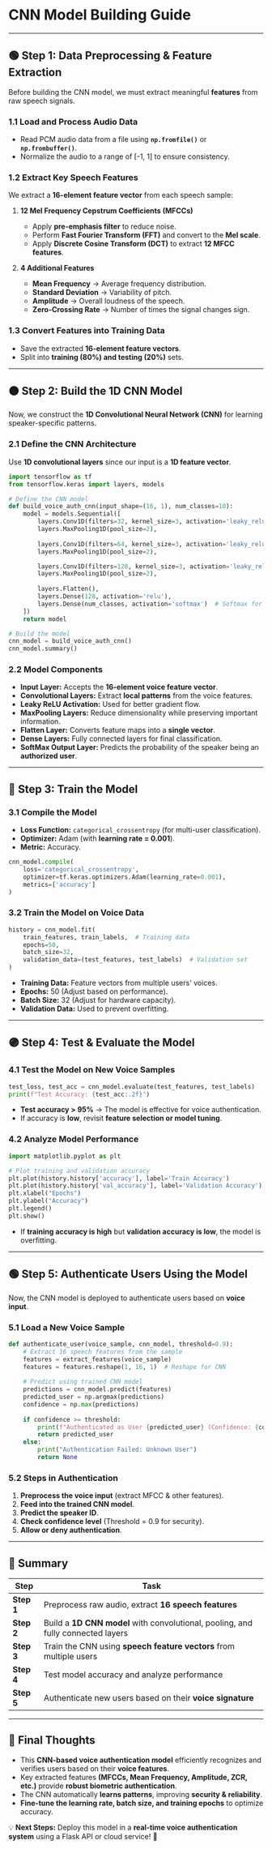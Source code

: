 # CNN Model Building Guide

---

## **🟢 Step 1: Data Preprocessing & Feature Extraction**
Before building the CNN model, we must extract meaningful **features** from raw speech signals.

### **1.1 Load and Process Audio Data**
- Read PCM audio data from a file using **`np.fromfile()`** or **`np.frombuffer()`**.
- Normalize the audio to a range of [-1, 1] to ensure consistency.

### **1.2 Extract Key Speech Features**
We extract a **16-element feature vector** from each speech sample:
1. **12 Mel Frequency Cepstrum Coefficients (MFCCs)**
   - Apply **pre-emphasis filter** to reduce noise.
   - Perform **Fast Fourier Transform (FFT)** and convert to the **Mel scale**.
   - Apply **Discrete Cosine Transform (DCT)** to extract **12 MFCC features**.

2. **4 Additional Features**
   - **Mean Frequency** → Average frequency distribution.
   - **Standard Deviation** → Variability of pitch.
   - **Amplitude** → Overall loudness of the speech.
   - **Zero-Crossing Rate** → Number of times the signal changes sign.

### **1.3 Convert Features into Training Data**
- Save the extracted **16-element feature vectors**.
- Split into **training (80%) and testing (20%)** sets.

---

## **🟠 Step 2: Build the 1D CNN Model**
Now, we construct the **1D Convolutional Neural Network (CNN)** for learning speaker-specific patterns.

### **2.1 Define the CNN Architecture**
Use **1D convolutional layers** since our input is a **1D feature vector**.

```python
import tensorflow as tf
from tensorflow.keras import layers, models

# Define the CNN model
def build_voice_auth_cnn(input_shape=(16, 1), num_classes=10):
    model = models.Sequential([
        layers.Conv1D(filters=32, kernel_size=3, activation='leaky_relu', input_shape=input_shape),
        layers.MaxPooling1D(pool_size=2),
        
        layers.Conv1D(filters=64, kernel_size=3, activation='leaky_relu'),
        layers.MaxPooling1D(pool_size=2),

        layers.Conv1D(filters=128, kernel_size=3, activation='leaky_relu'),
        layers.MaxPooling1D(pool_size=2),
        
        layers.Flatten(),
        layers.Dense(128, activation='relu'),
        layers.Dense(num_classes, activation='softmax')  # Softmax for multi-user classification
    ])
    return model

# Build the model
cnn_model = build_voice_auth_cnn()
cnn_model.summary()
```

### **2.2 Model Components**
- **Input Layer:** Accepts the **16-element voice feature vector**.
- **Convolutional Layers:** Extract **local patterns** from the voice features.
- **Leaky ReLU Activation:** Used for better gradient flow.
- **MaxPooling Layers:** Reduce dimensionality while preserving important information.
- **Flatten Layer:** Converts feature maps into a **single vector**.
- **Dense Layers:** Fully connected layers for final classification.
- **SoftMax Output Layer:** Predicts the probability of the speaker being an **authorized user**.

---

## **🔵 Step 3: Train the Model**
### **3.1 Compile the Model**
- **Loss Function:** `categorical_crossentropy` (for multi-user classification).
- **Optimizer:** Adam (with **learning rate = 0.001**).
- **Metric:** Accuracy.

```python
cnn_model.compile(
    loss='categorical_crossentropy',
    optimizer=tf.keras.optimizers.Adam(learning_rate=0.001),
    metrics=['accuracy']
)
```

### **3.2 Train the Model on Voice Data**
```python
history = cnn_model.fit(
    train_features, train_labels,  # Training data
    epochs=50,
    batch_size=32,
    validation_data=(test_features, test_labels)  # Validation set
)
```
- **Training Data:** Feature vectors from multiple users' voices.
- **Epochs:** 50 (Adjust based on performance).
- **Batch Size:** 32 (Adjust for hardware capacity).
- **Validation Data:** Used to prevent overfitting.

---

## **🟣 Step 4: Test & Evaluate the Model**
### **4.1 Test the Model on New Voice Samples**
```python
test_loss, test_acc = cnn_model.evaluate(test_features, test_labels)
print(f"Test Accuracy: {test_acc:.2f}")
```
- **Test accuracy > 95%** → The model is effective for voice authentication.
- If accuracy is **low**, revisit **feature selection or model tuning**.

### **4.2 Analyze Model Performance**
```python
import matplotlib.pyplot as plt

# Plot training and validation accuracy
plt.plot(history.history['accuracy'], label='Train Accuracy')
plt.plot(history.history['val_accuracy'], label='Validation Accuracy')
plt.xlabel("Epochs")
plt.ylabel("Accuracy")
plt.legend()
plt.show()
```
- If **training accuracy is high** but **validation accuracy is low**, the model is overfitting.

---

## **🟢 Step 5: Authenticate Users Using the Model**
Now, the CNN model is deployed to authenticate users based on **voice input**.

### **5.1 Load a New Voice Sample**
```python
def authenticate_user(voice_sample, cnn_model, threshold=0.9):
    # Extract 16 speech features from the sample
    features = extract_features(voice_sample)  
    features = features.reshape(1, 16, 1)  # Reshape for CNN
    
    # Predict using trained CNN model
    predictions = cnn_model.predict(features)
    predicted_user = np.argmax(predictions)
    confidence = np.max(predictions)
    
    if confidence >= threshold:
        print(f"Authenticated as User {predicted_user} (Confidence: {confidence:.2f})")
        return predicted_user
    else:
        print("Authentication Failed: Unknown User")
        return None
```
### **5.2 Steps in Authentication**
1. **Preprocess the voice input** (extract MFCC & other features).
2. **Feed into the trained CNN model**.
3. **Predict the speaker ID**.
4. **Check confidence level** (Threshold = 0.9 for security).
5. **Allow or deny authentication**.

---

## **🎯 Summary**
| Step       | Task                                                                             |
|------------|----------------------------------------------------------------------------------|
| **Step 1** | Preprocess raw audio, extract **16 speech features**                             |
| **Step 2** | Build a **1D CNN model** with convolutional, pooling, and fully connected layers |
| **Step 3** | Train the CNN using **speech feature vectors** from multiple users               |
| **Step 4** | Test model accuracy and analyze performance                                      |
| **Step 5** | Authenticate new users based on their **voice signature**                        |

---

## **🚀 Final Thoughts**
- This **CNN-based voice authentication model** efficiently recognizes and verifies users based on their **voice features**.
- Key extracted features **(MFCCs, Mean Frequency, Amplitude, ZCR, etc.)** provide **robust biometric authentication**.
- The CNN automatically **learns patterns**, improving **security & reliability**.
- **Fine-tune the learning rate, batch size, and training epochs** to optimize accuracy.

💡 **Next Steps:** Deploy this model in a **real-time voice authentication system** using a Flask API or cloud service! 🚀
